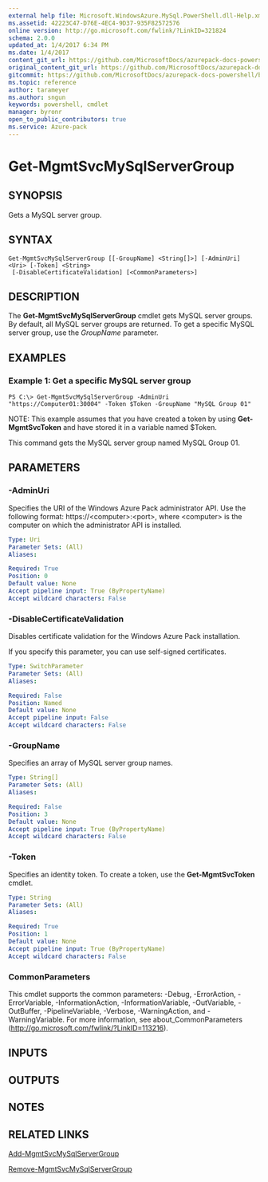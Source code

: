 ```yaml
---
external help file: Microsoft.WindowsAzure.MySql.PowerShell.dll-Help.xml
ms.assetid: 42223C47-D76E-4EC4-9D37-935F82572576
online version: http://go.microsoft.com/fwlink/?LinkID=321824
schema: 2.0.0
updated_at: 1/4/2017 6:34 PM
ms.date: 1/4/2017
content_git_url: https://github.com/MicrosoftDocs/azurepack-docs-powershell/blob/live/AzurePack-cmdlets/MySQL/v1.0/Get-MgmtSvcMySqlServerGroup.md
original_content_git_url: https://github.com/MicrosoftDocs/azurepack-docs-powershell/blob/live/AzurePack-cmdlets/MySQL/v1.0/Get-MgmtSvcMySqlServerGroup.md
gitcommit: https://github.com/MicrosoftDocs/azurepack-docs-powershell/blob/9ea7de3be93c45294ed2319f140bd6d622b027db/AzurePack-cmdlets/MySQL/v1.0/Get-MgmtSvcMySqlServerGroup.md
ms.topic: reference
author: tarameyer
ms.author: sngun
keywords: powershell, cmdlet
manager: byronr
open_to_public_contributors: true
ms.service: Azure-pack
---
```


# Get-MgmtSvcMySqlServerGroup

## SYNOPSIS
Gets a MySQL server group.

## SYNTAX

```
Get-MgmtSvcMySqlServerGroup [[-GroupName] <String[]>] [-AdminUri] <Uri> [-Token] <String>
 [-DisableCertificateValidation] [<CommonParameters>]
```

## DESCRIPTION
The **Get-MgmtSvcMySqlServerGroup** cmdlet gets MySQL server groups.
By default, all MySQL server groups are returned.
To get a specific MySQL server group, use the *GroupName* parameter.

## EXAMPLES

### Example 1: Get a specific MySQL server group
```
PS C:\> Get-MgmtSvcMySqlServerGroup -AdminUri "https://Computer01:30004" -Token $Token -GroupName "MySQL Group 01"
```

NOTE: This example assumes that you have created a token by using **Get-MgmtSvcToken** and have stored it in a variable named $Token.

This command gets the MySQL server group named MySQL Group 01.

## PARAMETERS

### -AdminUri
Specifies the URI of the Windows Azure Pack administrator API.
Use the following format: https://\<computer\>:\<port\>, where \<computer\> is the computer on which the administrator API is installed.

```yaml
Type: Uri
Parameter Sets: (All)
Aliases: 

Required: True
Position: 0
Default value: None
Accept pipeline input: True (ByPropertyName)
Accept wildcard characters: False
```

### -DisableCertificateValidation
Disables certificate validation for the Windows Azure Pack installation.

If you specify this parameter, you can use self-signed certificates.

```yaml
Type: SwitchParameter
Parameter Sets: (All)
Aliases: 

Required: False
Position: Named
Default value: None
Accept pipeline input: False
Accept wildcard characters: False
```

### -GroupName
Specifies an array of MySQL server group names.

```yaml
Type: String[]
Parameter Sets: (All)
Aliases: 

Required: False
Position: 3
Default value: None
Accept pipeline input: True (ByPropertyName)
Accept wildcard characters: False
```

### -Token
Specifies an identity token.
To create a token, use the **Get-MgmtSvcToken** cmdlet.

```yaml
Type: String
Parameter Sets: (All)
Aliases: 

Required: True
Position: 1
Default value: None
Accept pipeline input: True (ByPropertyName)
Accept wildcard characters: False
```

### CommonParameters
This cmdlet supports the common parameters: -Debug, -ErrorAction, -ErrorVariable, -InformationAction, -InformationVariable, -OutVariable, -OutBuffer, -PipelineVariable, -Verbose, -WarningAction, and -WarningVariable. For more information, see about_CommonParameters (http://go.microsoft.com/fwlink/?LinkID=113216).

## INPUTS

## OUTPUTS

## NOTES

## RELATED LINKS

[Add-MgmtSvcMySqlServerGroup](xref:MySQL/v1.0/Add-MgmtSvcMySqlServerGroup.md)

[Remove-MgmtSvcMySqlServerGroup](xref:MySQL/v1.0/Remove-MgmtSvcMySqlServerGroup.md)


